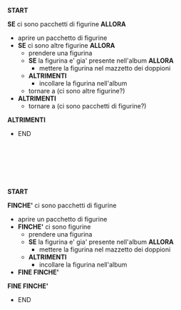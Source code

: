 **START**

**SE** ci sono pacchetti di figurine **ALLORA**
- aprire un pacchetto di figurine
- **SE** ci sono altre figurine **ALLORA**
	- prendere una figurina
	- **SE** la figurina e' gia' presente nell'album **ALLORA**
		- mettere la figurina nel mazzetto dei doppioni
	- **ALTRIMENTI**
		- incollare la figurina nell'album
	- tornare a (ci sono altre figurine?)
- **ALTRIMENTI**
	- tornare a (ci sono pacchetti di figurine?)

**ALTRIMENTI**
- END


<br>
<br>
<br>
<br>
<br>


**START**

**FINCHE'** ci sono pacchetti di figurine
- aprire un pacchetto di figurine
- **FINCHE'** ci sono figurine
	- prendere una figurina
	- **SE** la figurina e' gia' presente nell'album **ALLORA**
		- mettere la figurina nel mazzetto dei doppioni
	- **ALTRIMENTI**
		- incollare la figurina nell'album
- **FINE FINCHE'**

**FINE FINCHE'**
- END